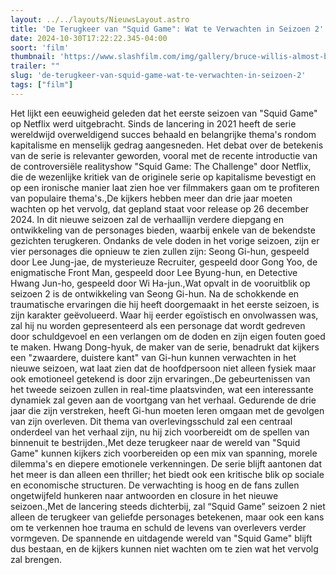 ```yaml
---
layout: ../../layouts/NieuwsLayout.astro
title: 'De Terugkeer van "Squid Game": Wat te Verwachten in Seizoen 2'
date: 2024-10-30T17:22:22.345-04:00
soort: 'film'
thumbnail: 'https://www.slashfilm.com/img/gallery/bruce-willis-almost-became-the-face-of-an-action-movie-franchise-a-year-before-die-hard/l-intro-1730144711.jpg'
trailer: ""
slug: 'de-terugkeer-van-squid-game-wat-te-verwachten-in-seizoen-2'
tags: ["film"]
---
```


Het lijkt een eeuwigheid geleden dat het eerste seizoen van "Squid Game" op
Netflix werd uitgebracht. Sinds de lancering in 2021 heeft de serie wereldwijd
overweldigend succes behaald en belangrijke thema's rondom kapitalisme en
menselijk gedrag aangesneden. Het debat over de betekenis van de serie is
relevanter geworden, vooral met de recente introductie van de controversiële
realityshow "Squid Game: The Challenge" door Netflix, die de wezenlijke kritiek
van de originele serie op kapitalisme bevestigt en op een ironische manier laat
zien hoe ver filmmakers gaan om te profiteren van populaire thema's.,De kijkers hebben meer dan drie jaar moeten wachten op het vervolg, dat gepland
staat voor release op 26 december 2024. In dit nieuwe seizoen zal de verhaallijn
verdere diepgang en ontwikkeling van de personages bieden, waarbij enkele van de
bekendste gezichten terugkeren. Ondanks de vele doden in het vorige seizoen,
zijn er vier personages die opnieuw te zien zullen zijn: Seong Gi-hun, gespeeld
door Lee Jung-jae, de mysterieuze Recruiter, gespeeld door Gong Yoo, de
enigmatische Front Man, gespeeld door Lee Byung-hun, en Detective Hwang Jun-ho,
gespeeld door Wi Ha-jun.,Wat opvalt in de vooruitblik op seizoen 2 is de ontwikkeling van Seong Gi-hun.
Na de schokkende en traumatische ervaringen die hij heeft doorgemaakt in het
eerste seizoen, is zijn karakter geëvolueerd. Waar hij eerder egoïstisch en
onvolwassen was, zal hij nu worden gepresenteerd als een personage dat wordt
gedreven door schuldgevoel en een verlangen om de doden en zijn eigen fouten
goed te maken. Hwang Dong-hyuk, de maker van de serie, benadrukt dat kijkers een
"zwaardere, duistere kant" van Gi-hun kunnen verwachten in het nieuwe seizoen,
wat laat zien dat de hoofdpersoon niet alleen fysiek maar ook emotioneel
getekend is door zijn ervaringen.,De gebeurtenissen van het tweede seizoen zullen in real-time plaatsvinden, wat
een interessante dynamiek zal geven aan de voortgang van het verhaal. Gedurende
de drie jaar die zijn verstreken, heeft Gi-hun moeten leren omgaan met de
gevolgen van zijn overleven. Dit thema van overlevingsschuld zal een centraal
onderdeel van het verhaal zijn, nu hij zich voorbereidt om de spellen van
binnenuit te bestrijden.,Met deze terugkeer naar de wereld van "Squid Game" kunnen kijkers zich
voorbereiden op een mix van spanning, morele dilemma's en diepere emotionele
verkenningen. De serie blijft aantonen dat het meer is dan alleen een thriller;
het biedt ook een kritische blik op sociale en economische structuren. De
verwachting is hoog en de fans zullen ongetwijfeld hunkeren naar antwoorden en
closure in het nieuwe seizoen.,Met de lancering steeds dichterbij, zal “Squid Game” seizoen 2 niet alleen de
terugkeer van geliefde personages betekenen, maar ook een kans om te verkennen
hoe trauma en schuld de levens van overlevers verder vormgeven. De spannende en
uitdagende wereld van "Squid Game" blijft dus bestaan, en de kijkers kunnen niet
wachten om te zien wat het vervolg zal brengen.